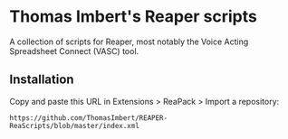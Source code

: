 # Thomas Imbert's Reaper scripts

A collection of scripts for Reaper, most notably the Voice Acting Spreadsheet Connect (VASC) tool. 

## Installation

Copy and paste this URL in Extensions > ReaPack > Import a repository:

    https://github.com/ThomasImbert/REAPER-ReaScripts/blob/master/index.xml



